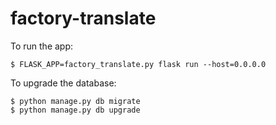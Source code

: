 # factory-translate

To run the app:

	$ FLASK_APP=factory_translate.py flask run --host=0.0.0.0

To upgrade the database:

	$ python manage.py db migrate
	$ python manage.py db upgrade
